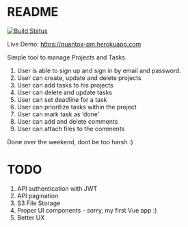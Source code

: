 # README

[![Build Status](https://semaphoreci.com/api/v1/zeljkokalezic/quantox_pm/branches/master/badge.svg)](https://semaphoreci.com/zeljkokalezic/quantox_pm)

Live Demo: https://quantox-pm.herokuapp.com

Simple tool to manage Projects and Tasks.
1. User is able to sign up and sign in by email and password.
2. User can create, update and delete projects
3. User can add tasks to his projects
4. User can delete and update tasks
5. User can set deadline for a task
6. User can prioritize tasks within the project
7. User can mark task as ‘done’
8. User can add and delete comments
9. User can attach files to the comments

Done over the weekend, dont be too harsh :) 

# TODO
1. API authentication with JWT
2. API pagination
3. S3 File Storage
4. Proper UI components - sorry, my first Vue app :)
5. Better UX